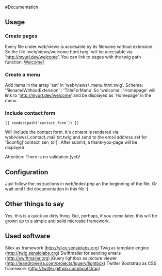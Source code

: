 #Documentation

## Usage
### Create pages
Every file under web/views is accesable by its filename without extension.
So the file 'web/views/welcome.html.twig' will be accesable via 
'http://myurl.dev/welcome'. You can link to pages with the twig path function:
    <a href="{{ path('page', {'name': 'welcome'}) }}">
        Welcome!
    </a>

### Create a menu
Add items in the array 'set' in 'web/views/_menu.html.twig'.
Schema: 'filenameWithoutExtension' : 'TitleForMenu'
So 'welcome': 'Homepage' will link to 'http://myurl.dev/welcome' and be displayed
as 'Homepage' in the menu.

### Include contact form
    {{ render(path('contact_form')) }}
Will include the contact form.
It's content is rendered via web/views/_contact_mail.txt.twig and send to the 
email address set for '$config['contact_sen_to']'.
After submit, a thank-you-page will be displayed.

Attention: There is no validation (yet)!

## Configuration
Just follow the instructions in web/index.php an the beginning of the file.
Or wait until I did documentation in this file ;)

## Other things to say
Yes, this is a quick an dirty thing.
But, perhaps, if you come later, this will be grown up to a simple and solid 
microsite framework.

## Used software
Silex as framework (http://silex.sensiolabs.org)
Twig as template engine (http://twig.sensiolabs.org)
Swiftmailer for sending emails (http://swiftmailer.org)
jQuery lightbox as picture viewer (http://leandrovieira.com/projects/jquery/lightbox)
Twitter Bootstrap as CSS framework (http://twitter.github.com/bootstrap)
